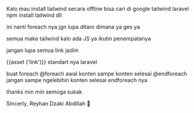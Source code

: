 Kalo mau install tailwind secara offline bisa cari di google tailwind laravel
npm install tailwind dll

ini nanti foreach nya jgn lupa ditaro dimana ya ges ya

semua make tailwind kalo ada JS ya ikutin penempatanya

jangan lupa semua link jadiin 

{{asset ('link')}} standart nya laravel

buat foreach 
@foreach
awal konten
 sampe konten selesai 
@endforeach
jangan sampe ngelebihin konten selesai endforeach nya

thanks min min semoga sukak

Sincerly, Reyhan Dzaki Abdillah 🥰

